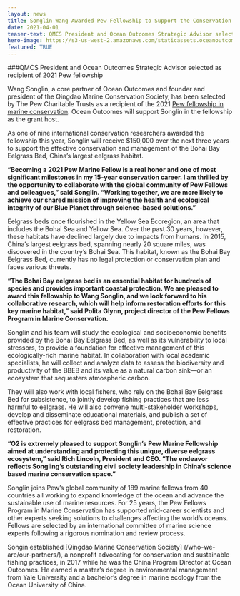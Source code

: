 ```yaml
---
layout: news
title: Songlin Wang Awarded Pew Fellowship to Support the Conservation of China’s Largest Eelgrass Habitat
date: 2021-04-01
teaser-text: QMCS President and Ocean Outcomes Strategic Advisor selected as recipient of 2021 fellowship
hero-image: https://s3-us-west-2.amazonaws.com/staticassets.oceanoutcomes.org/news+and+analysis/hero+images/songlin-wang-2021-pew-fellow-hero.png
featured: TRUE
---
```

###QMCS President and Ocean Outcomes Strategic Advisor selected as recipient of 2021 Pew fellowship

Wang Songlin, a core partner of Ocean Outcomes and founder and president of the Qingdao Marine Conservation Society, has been selected by The Pew Charitable Trusts as a recipient of the 2021 <a href="https://www.pewtrusts.org/en/projects/marine-fellows" target="_blank">Pew fellowship in marine conservation</a>. Ocean Outcomes will support Songlin in the fellowship as the grant host.

As one of nine international conservation researchers awarded the fellowship this year, Songlin will receive $150,000 over the next three years to support the effective conservation and management of the Bohai Bay Eelgrass Bed, China’s largest eelgrass habitat.

**“Becoming a 2021 Pew Marine Fellow is a real honor and one of most significant milestones in my 15-year conservation career. I am thrilled by the opportunity to collaborate with the global community of Pew Fellows and colleagues,” said Songlin. “Working together, we are more likely to achieve our shared mission of improving the health and ecological integrity of our Blue Planet through science-based solutions.”**

Eelgrass beds once flourished in the Yellow Sea Ecoregion, an area that includes the Bohai Sea and Yellow Sea. Over the past 30 years, however, these habitats have declined largely due to impacts from humans. In 2015, China’s largest eelgrass bed, spanning nearly 20 square miles, was discovered in the country’s Bohai Sea. This habitat, known as the Bohai Bay Eelgrass Bed, currently has no legal protection or conservation plan and faces various threats.

**“The Bohai Bay eelgrass bed is an essential habitat for hundreds of species and provides important coastal protection. We are pleased to award this fellowship to Wang Songlin, and we look forward to his collaborative research, which will help inform restoration efforts for this key marine habitat,” said Polita Glynn, project director of the Pew Fellows Program in Marine Conservation.**

Songlin and his team will study the ecological and socioeconomic benefits provided by the Bohai Bay Eelgrass Bed, as well as its vulnerability to local stressors, to provide a foundation for effective management of this ecologically-rich marine habitat. In collaboration with local academic specialists, he will collect and analyze data to assess the biodiversity and productivity of the BBEB and its value as a natural carbon sink—or an ecosystem that sequesters atmospheric carbon. 

They will also work with local fishers, who rely on the Bohai Bay Eelgrass Bed for subsistence, to jointly develop fishing practices that are less harmful to eelgrass. He will also convene multi-stakeholder workshops, develop and disseminate educational materials, and publish a set of effective practices for eelgrass bed management, protection, and restoration.

**“O2 is extremely pleased to support Songlin’s Pew Marine Fellowship aimed at understanding and protecting this unique, diverse eelgrass ecosystem,” said Rich Lincoln, President and CEO. “The endeavor reflects Songling’s outstanding civil society leadership in China’s science based marine conservation space.”**

Songlin joins Pew’s global community of 189 marine fellows from 40 countries all working to expand knowledge of the ocean and advance the sustainable use of marine resources. For 25 years, the Pew Fellows Program in Marine Conservation has supported mid-career scientists and other experts seeking solutions to challenges affecting the world’s oceans. Fellows are selected by an international committee of marine science experts following a rigorous nomination and review process.

Songin established [Qingdao Marine Conservation Society] (/who-we-are/our-partners/), a nonprofit advocating for conservation and sustainable fishing practices, in 2017 while he was the China Program Director at Ocean Outcomes. He earned a master’s degree in environmental management from Yale University and a bachelor’s degree in marine ecology from the Ocean University of China.
